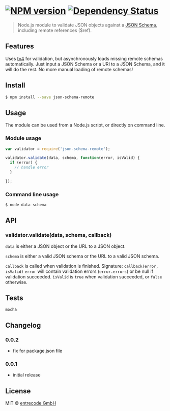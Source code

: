 #  [![NPM version][npm-image]][npm-url] [![Dependency Status][daviddm-url]][daviddm-image]

> Node.js module to validate JSON objects against a [JSON Schema](http://json-schema.org/), including remote references ($ref).

## Features
Uses [tv4](https://github.com/geraintluff/tv4) for validation, but asynchronously loads missing remote schemas automatically.
Just input a JSON Schema or a URI to a JSON Schema, and it will do the rest. No more manual loading of remote schemas!

## Install

```sh
$ npm install --save json-schema-remote
```

## Usage

The module can be used from a Node.js script, or directly on command line.

### Module usage

```js
var validator = require('json-schema-remote');

validator.validate(data, schema, function(error, isValid) {
  if (error) {
    // handle error
  }

});

```

### Command line usage

```sh
$ node data schema
```


## API

### validator.validate(data, schema, callback)

`data` is either a JSON object or the URL to a JSON object.

`schema` is either a valid JSON schema or the URL to a valid JSON schema.

`callback` is called when validation is finished. Signature:
`callback(error, isValid)`
`error` will contain validation errors (`error.errors`) or be null if validation succeeded.
`isValid` is `true` when validation succeeded, or `false` otherwise.

## Tests

```
mocha
```

## Changelog

### 0.0.2
* fix for package.json file

### 0.0.1
* initial release

## License

MIT © [entrecode GmbH](https://entrecode.de)


[npm-url]: https://npmjs.org/package/json-schema-remote
[npm-image]: https://badge.fury.io/js/json-schema-remote.svg
[daviddm-url]: https://david-dm.org/entrecode/json-schema-remote.svg?theme=shields.io
[daviddm-image]: https://david-dm.org/entrecode/json-schema-remote
